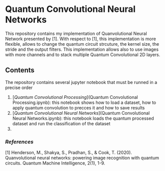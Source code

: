 # Quantum Convolutional Neural Networks

This repository contains my implementation of Quanvolutional Neural Network presented by [1]. With respect to [1], this implementation is more flexible, allows to change the quantum circuit strcuture, the kernel size, the stride and the output filters. This implementation allows also to use images with more channels and to stack multiple Quantum Convolutional 2D layers.

## Contents

The repository contains several jupyter notebook that must be runned in a precise order

1. [*Quantum Convolutional Processing*](Quantum Convolutional Processing.ipynb): this notebook shows how to load a dataset, how to apply quantum convolution to precces it and how to save results
2. [*Quantum Convolutional Neural Networks*](Quantum Convolutional Neural Networks.ipynb): this notebook loads the quantum processed dataset and run the classification of the dataset
3.  


### *References*

[1] Henderson, M., Shakya, S., Pradhan, S., & Cook, T. (2020). Quanvolutional neural networks: powering image recognition with quantum circuits. Quantum Machine Intelligence, 2(1), 1-9.

